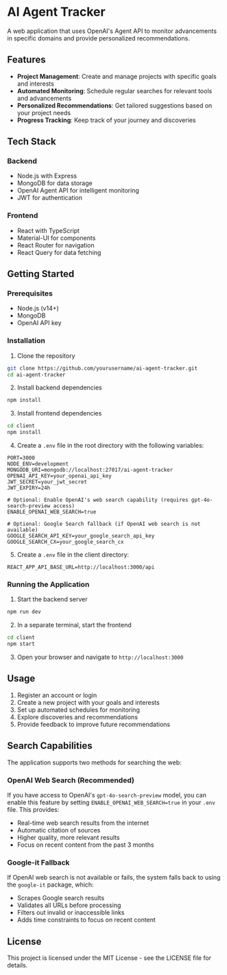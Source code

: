 # AI Agent Tracker

A web application that uses OpenAI's Agent API to monitor advancements in specific domains and provide personalized recommendations.

## Features

- **Project Management**: Create and manage projects with specific goals and interests
- **Automated Monitoring**: Schedule regular searches for relevant tools and advancements
- **Personalized Recommendations**: Get tailored suggestions based on your project needs
- **Progress Tracking**: Keep track of your journey and discoveries

## Tech Stack

### Backend
- Node.js with Express
- MongoDB for data storage
- OpenAI Agent API for intelligent monitoring
- JWT for authentication

### Frontend
- React with TypeScript
- Material-UI for components
- React Router for navigation
- React Query for data fetching

## Getting Started

### Prerequisites
- Node.js (v14+)
- MongoDB
- OpenAI API key

### Installation

1. Clone the repository
```bash
git clone https://github.com/yourusername/ai-agent-tracker.git
cd ai-agent-tracker
```

2. Install backend dependencies
```bash
npm install
```

3. Install frontend dependencies
```bash
cd client
npm install
```

4. Create a `.env` file in the root directory with the following variables:
```
PORT=3000
NODE_ENV=development
MONGODB_URI=mongodb://localhost:27017/ai-agent-tracker
OPENAI_API_KEY=your_openai_api_key
JWT_SECRET=your_jwt_secret
JWT_EXPIRY=24h

# Optional: Enable OpenAI's web search capability (requires gpt-4o-search-preview access)
ENABLE_OPENAI_WEB_SEARCH=true

# Optional: Google Search fallback (if OpenAI web search is not available)
GOOGLE_SEARCH_API_KEY=your_google_search_api_key
GOOGLE_SEARCH_CX=your_google_search_cx
```

5. Create a `.env` file in the client directory:
```
REACT_APP_API_BASE_URL=http://localhost:3000/api
```

### Running the Application

1. Start the backend server
```bash
npm run dev
```

2. In a separate terminal, start the frontend
```bash
cd client
npm start
```

3. Open your browser and navigate to `http://localhost:3000`

## Usage

1. Register an account or login
2. Create a new project with your goals and interests
3. Set up automated schedules for monitoring
4. Explore discoveries and recommendations
5. Provide feedback to improve future recommendations

## Search Capabilities

The application supports two methods for searching the web:

### OpenAI Web Search (Recommended)

If you have access to OpenAI's `gpt-4o-search-preview` model, you can enable this feature by setting `ENABLE_OPENAI_WEB_SEARCH=true` in your `.env` file. This provides:

- Real-time web search results from the internet
- Automatic citation of sources
- Higher quality, more relevant results
- Focus on recent content from the past 3 months

### Google-it Fallback

If OpenAI web search is not available or fails, the system falls back to using the `google-it` package, which:

- Scrapes Google search results
- Validates all URLs before processing
- Filters out invalid or inaccessible links
- Adds time constraints to focus on recent content

## License

This project is licensed under the MIT License - see the LICENSE file for details.
